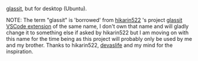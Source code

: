 [glassit](https://github.com/hikarin522/GlassIt-VSC), but for desktop (Ubuntu).

NOTE: The term "glassit" is 'borrowed' from  [hikarin522](https://github.com/hikarin522) 's project [glassit VSCode extension](https://github.com/hikarin522/GlassIt-VSC) of the same name, I don't own that name and will gladly change it to something else if asked by hikarin522 but I am moving on with this name for the time being as this project will probably only be used by me and my brother. Thanks to hikarin522, [devaslife](https://www.youtube.com/@devaslife) and my mind for the inspiration.
